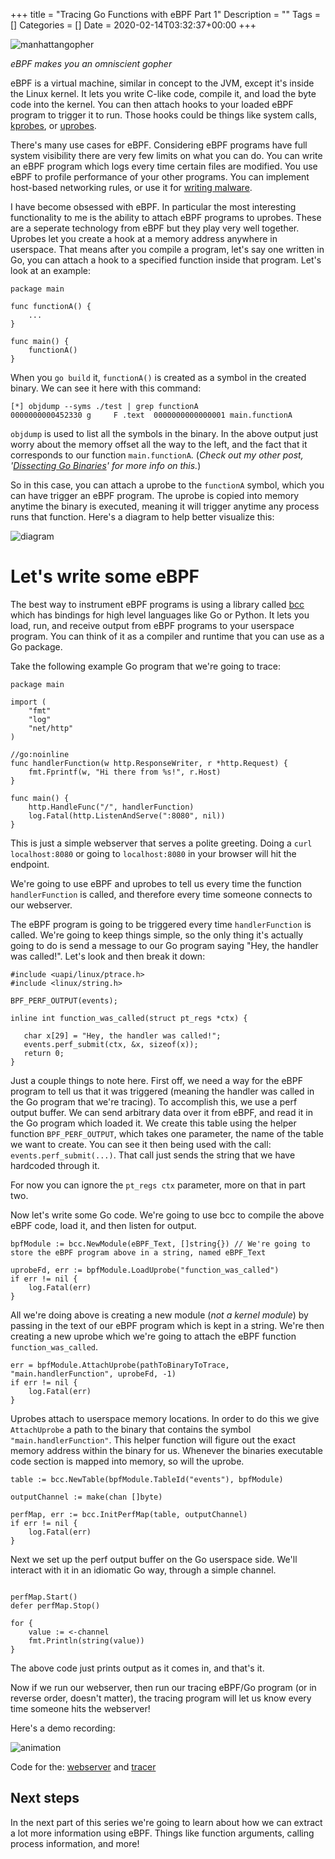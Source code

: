 +++
title = "Tracing Go Functions with eBPF Part 1"
Description = ""
Tags = []
Categories = []
Date = 2020-02-14T03:32:37+00:00
+++

![manhattangopher](/weaver/DrManhattanGopher.png)

<i>eBPF makes you an omniscient gopher</i>

eBPF is a virtual machine, similar in concept to the JVM, except it's inside the Linux kernel. It lets you write C-like code, compile it, and load the byte code into the kernel. You can then attach hooks to your loaded eBPF program to trigger it to run. Those hooks could be things like system calls, [kprobes](https://lwn.net/Articles/132196/), or  [uprobes](https://www.kernel.org/doc/ols/2007/ols2007v1-pages-215-224.pdf).

There's many use cases for eBPF. Considering eBPF programs have full system visibility there are very few limits on what you can do. You can write an eBPF program which logs every time certain files are modified. You use eBPF to profile performance of your other programs. You can implement host-based networking rules, or use it for [writing malware](https://www.youtube.com/watch?v=yrrxFZfyEsw).

I have become obsessed with eBPF. In particular the most interesting functionality to me is the ability to attach eBPF programs to uprobes. These are a seperate technology from eBPF but they play very well together. Uprobes let you create a hook at a memory address anywhere in userspace. That means after you compile a program, let's say one written in Go, you can attach a hook to a specified function inside that program. Let's look at an example:

```
package main

func functionA() {
    ...
}

func main() {
    functionA()
}
```

When you `go build` it, `functionA()` is created as a symbol in the created binary. We can see it here with this command:

```
[*] objdump --syms ./test | grep functionA
0000000000452330 g     F .text	0000000000000001 main.functionA
```

`objdump` is used to list all the symbols in the binary. In the above output just worry about the memory offset all the way to the left, and the fact that it corresponds to our function `main.functionA`. (<i>Check out my other post, '[Dissecting Go Binaries](/blog/dissecting-go-binaries)' for more info on this.</i>)

So in this case, you can attach a uprobe to the `functionA` symbol, which you can have trigger an eBPF program. The uprobe is copied into memory anytime the binary is executed, meaning it will trigger anytime any process runs that function. Here's a diagram to help better visualize this:

![diagram](/weaver/uprobe-ebpf.png)

# Let's write some eBPF

The best way to instrument eBPF programs is using a library called [bcc](https://github.com/iovisor/bcc) which has bindings for high level languages like Go or Python. It lets you load, run, and receive output from eBPF programs to your userspace program. You can think of it as a compiler and runtime that you can use as a Go package.

Take the following example Go program that we're going to trace:

```
package main

import (
	"fmt"
	"log"
	"net/http"
)

//go:noinline
func handlerFunction(w http.ResponseWriter, r *http.Request) {
	fmt.Fprintf(w, "Hi there from %s!", r.Host)
}

func main() {
	http.HandleFunc("/", handlerFunction)
	log.Fatal(http.ListenAndServe(":8080", nil))
}
```

This is just a simple webserver that serves a polite greeting. Doing a `curl localhost:8080` or going to `localhost:8080` in your browser will hit the endpoint.

We're going to use eBPF and uprobes to tell us every time the function `handlerFunction` is called, and therefore every time someone connects to our webserver.

The eBPF program is going to be triggered every time `handlerFunction` is called. We're going to keep things simple, so the only thing it's actually going to do is send a message to our Go program saying "Hey, the handler was called!". Let's look and then break it down:

 ```
#include <uapi/linux/ptrace.h>
#include <linux/string.h>

BPF_PERF_OUTPUT(events);

inline int function_was_called(struct pt_regs *ctx) {

	char x[29] = "Hey, the handler was called!";
	events.perf_submit(ctx, &x, sizeof(x));
	return 0;
}
```

Just a couple things to note here. First off, we need a way for the eBPF program to tell us that it was triggered (meaning the handler was called in the Go program that we're tracing). To accomplish this, we use a perf output buffer. We can send arbitrary data over it from eBPF, and read it in the Go program which loaded it. We create this table using the helper function `BPF_PERF_OUTPUT`, which takes one parameter, the name of the table we want to create. You can see it then being used with the call: `events.perf_submit(...)`. That call just sends the string that we have hardcoded through it. 

For now you can ignore the `pt_regs ctx` parameter, more on that in part two.

Now let's write some Go code. We're going to use bcc to compile the above eBPF code, load it, and then listen for output.

```
bpfModule := bcc.NewModule(eBPF_Text, []string{}) // We're going to store the eBPF program above in a string, named eBPF_Text

uprobeFd, err := bpfModule.LoadUprobe("function_was_called")
if err != nil {
	log.Fatal(err)
}
```

All we're doing above is creating a new module (<i>not a kernel module</i>) by passing in the text of our eBPF program which is kept in a string. We're then creating a new uprobe which we're going to attach the eBPF function `function_was_called`.

```
err = bpfModule.AttachUprobe(pathToBinaryToTrace, "main.handlerFunction", uprobeFd, -1)
if err != nil {
	log.Fatal(err)
}
```

Uprobes attach to userspace memory locations. In order to do this we give `AttachUprobe` a path to the binary that contains the symbol `"main.handlerFunction"`. This helper function will figure out the exact memory address within the binary for us. Whenever the binaries executable code section is mapped into memory, so will the uprobe.

```
table := bcc.NewTable(bpfModule.TableId("events"), bpfModule)

outputChannel := make(chan []byte)

perfMap, err := bcc.InitPerfMap(table, outputChannel)
if err != nil {
	log.Fatal(err)
}
```

Next we set up the perf output buffer on the Go userspace side. We'll interact with it in an idiomatic Go way, through a simple channel.

```

perfMap.Start()
defer perfMap.Stop()

for {
	value := <-channel
	fmt.Println(string(value))
}
```

The above code just prints output as it comes in, and that's it. 

Now if we run our webserver, then run our tracing eBPF/Go program (or in reverse order, doesn't matter), the tracing program will let us know every time someone hits the webserver!

Here's a demo recording:

![animation](/weaver/demo.gif)

Code for the: [webserver](https://gist.github.com/grantseltzer/43154e656b5df1d4fe2f3d9a62cb3eeb) and [tracer](https://gist.github.com/grantseltzer/f82d5e2471e563f6aaf800ad9cdcf8a1)

## Next steps

In the next part of this series we're going to learn about how we can extract a lot more information using eBPF. Things like function arguments, calling process information, and more!